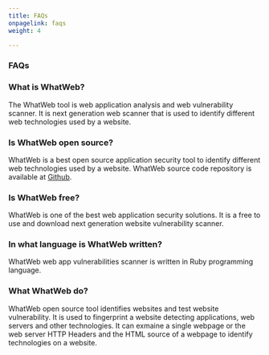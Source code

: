 ```yaml
---
title: FAQs
onpagelink: faqs
weight: 4

---
```


### **FAQs**

### What is WhatWeb?
The WhatWeb tool is web application analysis and web vulnerability scanner. It is next generation web scanner that is used to identify different web technologies used by a website.
### Is WhatWeb open source?
WhatWeb is a best open source application security tool to identify different web technologies used by a website. WhatWeb source code repository is available at [Github](https://github.com/urbanadventurer/WhatWeb).
### Is WhatWeb free?
WhatWeb is one of the best web application security solutions. It is a free to use and download next generation website vulnerability scanner.
### In what language is WhatWeb written?
WhatWeb web app vulnerabilities scanner is written in Ruby programming language.
### What WhatWeb do?
WhatWeb open source tool identifies websites and test website vulnerability. It is used to fingerprint a website detecting applications, web servers and other technologies. It can exmaine a single webpage or the web server HTTP Headers and the HTML source of a webpage to identify technologies on a website.